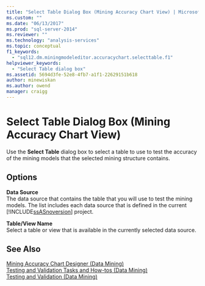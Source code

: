 ```yaml
---
title: "Select Table Dialog Box (Mining Accuracy Chart View) | Microsoft Docs"
ms.custom: ""
ms.date: "06/13/2017"
ms.prod: "sql-server-2014"
ms.reviewer: ""
ms.technology: "analysis-services"
ms.topic: conceptual
f1_keywords: 
  - "sql12.dm.miningmodeleditor.accuracychart.selecttable.f1"
helpviewer_keywords: 
  - "Select Table dialog box"
ms.assetid: 5694d3fe-52e8-4fb7-a1f1-22629151b618
author: minewiskan
ms.author: owend
manager: craigg
---
```

# Select Table Dialog Box (Mining Accuracy Chart View)
  Use the **Select Table** dialog box to select a table to use to test the accuracy of the mining models that the selected mining structure contains.  
  
## Options  
 **Data Source**  
 The data source that contains the table that you will use to test the mining models. The list includes each data source that is defined in the current [!INCLUDE[ssASnoversion](../includes/ssasnoversion-md.md)] project.  
  
 **Table/View Name**  
 Select a table or view that is available in the currently selected data source.  
  
## See Also  
 [Mining Accuracy Chart Designer &#40;Data Mining&#41;](mining-accuracy-chart-designer-data-mining.md)   
 [Testing and Validation Tasks and How-tos &#40;Data Mining&#41;](data-mining/testing-and-validation-tasks-and-how-tos-data-mining.md)   
 [Testing and Validation &#40;Data Mining&#41;](data-mining/testing-and-validation-data-mining.md)  
  
  
